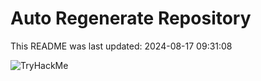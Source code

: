 # Auto Regenerate Repository

This README was last updated: 2024-08-17 09:31:08

 ![TryHackMe](https://tryhackme.com/badge/533634)